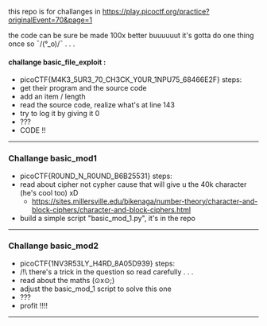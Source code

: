 this repo is for challanges in https://play.picoctf.org/practice?originalEvent=70&page=1

the code can be sure be made 100x better buuuuuut it's gotta do one thing once so ¯\/(°_o)/¯ . . .

#### challange basic_file_exploit : 
- picoCTF{M4K3_5UR3_70_CH3CK_Y0UR_1NPU75_68466E2F}
steps:
-  get their program and the source code
- add an item / length
- read the source code, realize what's at line 143
- try to log it by giving it 0
- ???
- CODE !!

---

### Challange basic_mod1
- picoCTF{R0UND_N_R0UND_B6B25531}
steps:
- read about cipher not cypher cause that will give u the 40k character (he's cool too) xD
    - https://sites.millersville.edu/bikenaga/number-theory/character-and-block-ciphers/character-and-block-ciphers.html
- build a simple script "basic_mod_1.py", it's in the repo

---

### Challange basic_mod2
- picoCTF{1NV3R53LY_H4RD_8A05D939}
steps:
- /!\ there's a trick in the question so read carefully . . . 
- read about the maths (⊙x⊙;)
- adjust the basic_mod_1 script to solve this one
- ???
- profit !!!! 

--- 